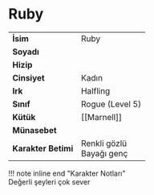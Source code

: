 # Ruby   
|  |  |  
|---|---|  
| **İsim** | Ruby |  
| **Soyadı** |  |  
| **Hizip** |  |  
| **Cinsiyet** | Kadın |  
| **Irk** | Halfling |  
| **Sınıf** | Rogue (Level 5) |  
| **Kütük** | [[Marnell]] |  
| **Münasebet** |  |  
| **Karakter Betimi** | Renkli gözlü<br>Bayağı genç |  
  
  
!!! note inline end "Karakter Notları"  
	Değerli şeyleri çok sever  
  
  
